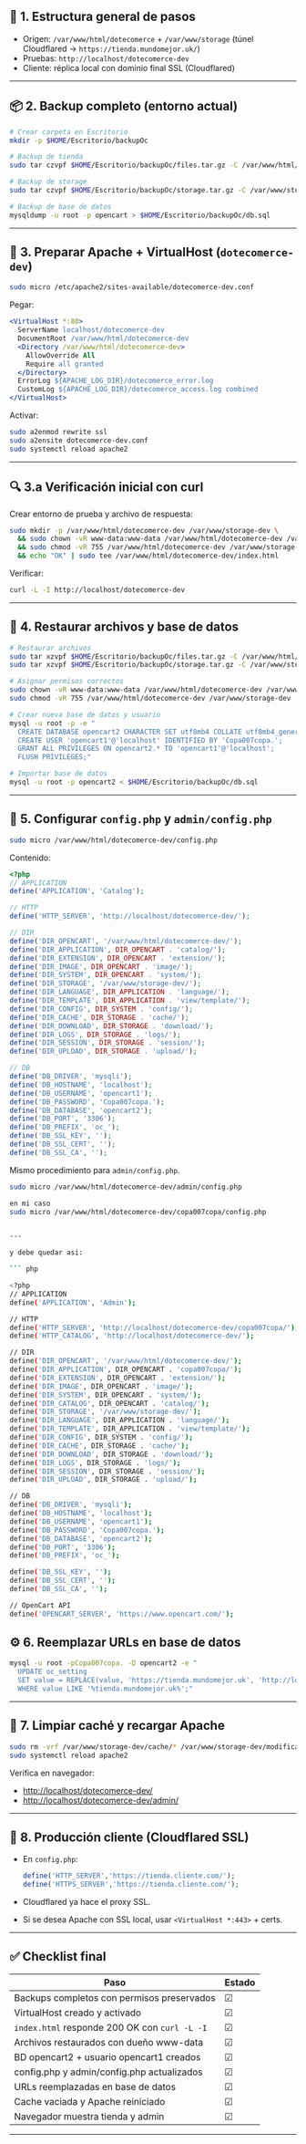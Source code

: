 ## 🧩 1. Estructura general de pasos

* Origen: `/var/www/html/dotecomerce` + `/var/www/storage` (túnel Cloudflared → `https://tienda.mundomejor.uk/`)
* Pruebas: `http://localhost/dotecomerce-dev`
* Cliente: réplica local con dominio final SSL (Cloudflared)

---

## 📦 2. Backup completo (entorno actual)

```bash
# Crear carpeta en Escritorio
mkdir -p $HOME/Escritorio/backupOc

# Backup de tienda
sudo tar czvpf $HOME/Escritorio/backupOc/files.tar.gz -C /var/www/html/dotecomerce . --same-owner

# Backup de storage
sudo tar czvpf $HOME/Escritorio/backupOc/storage.tar.gz -C /var/www/storage . --same-owner

# Backup de base de datos
mysqldump -u root -p opencart > $HOME/Escritorio/backupOc/db.sql
```

---

## 📇 3. Preparar Apache + VirtualHost (`dotecomerce-dev`)

```bash
sudo micro /etc/apache2/sites-available/dotecomerce-dev.conf
```

Pegar:

```apache
<VirtualHost *:80>
  ServerName localhost/dotecomerce-dev
  DocumentRoot /var/www/html/dotecomerce-dev
  <Directory /var/www/html/dotecomerce-dev>
    AllowOverride All
    Require all granted
  </Directory>
  ErrorLog ${APACHE_LOG_DIR}/dotecomerce_error.log
  CustomLog ${APACHE_LOG_DIR}/dotecomerce_access.log combined
</VirtualHost>
```

Activar:

```bash
sudo a2enmod rewrite ssl
sudo a2ensite dotecomerce-dev.conf
sudo systemctl reload apache2
```

---

## 🔍 3.a Verificación inicial con curl

Crear entorno de prueba y archivo de respuesta:

```bash
sudo mkdir -p /var/www/html/dotecomerce-dev /var/www/storage-dev \
  && sudo chown -vR www-data:www-data /var/www/html/dotecomerce-dev /var/www/storage-dev \
  && sudo chmod -vR 755 /var/www/html/dotecomerce-dev /var/www/storage-dev \
  && echo "OK" | sudo tee /var/www/html/dotecomerce-dev/index.html
```

Verificar:

```bash
curl -L -I http://localhost/dotecomerce-dev
```

---

## 📂 4. Restaurar archivos y base de datos

```bash
# Restaurar archivos
sudo tar xzvpf $HOME/Escritorio/backupOc/files.tar.gz -C /var/www/html/dotecomerce-dev
sudo tar xzvpf $HOME/Escritorio/backupOc/storage.tar.gz -C /var/www/storage-dev

# Asignar permisos correctos
sudo chown -vR www-data:www-data /var/www/html/dotecomerce-dev /var/www/storage-dev
sudo chmod -vR 755 /var/www/html/dotecomerce-dev /var/www/storage-dev

# Crear nueva base de datos y usuario
mysql -u root -p -e "
  CREATE DATABASE opencart2 CHARACTER SET utf8mb4 COLLATE utf8mb4_general_ci;
  CREATE USER 'opencart1'@'localhost' IDENTIFIED BY 'Copa007copa.';
  GRANT ALL PRIVILEGES ON opencart2.* TO 'opencart1'@'localhost';
  FLUSH PRIVILEGES;"

# Importar base de datos
mysql -u root -p opencart2 < $HOME/Escritorio/backupOc/db.sql
```

---

## 🔧 5. Configurar `config.php` y `admin/config.php`

```bash
sudo micro /var/www/html/dotecomerce-dev/config.php
```

Contenido:

```php
<?php
// APPLICATION
define('APPLICATION', 'Catalog');

// HTTP
define('HTTP_SERVER', 'http://localhost/dotecomerce-dev/');

// DIR
define('DIR_OPENCART', '/var/www/html/dotecomerce-dev/');
define('DIR_APPLICATION', DIR_OPENCART . 'catalog/');
define('DIR_EXTENSION', DIR_OPENCART . 'extension/');
define('DIR_IMAGE', DIR_OPENCART . 'image/');
define('DIR_SYSTEM', DIR_OPENCART . 'system/');
define('DIR_STORAGE', '/var/www/storage-dev/');
define('DIR_LANGUAGE', DIR_APPLICATION . 'language/');
define('DIR_TEMPLATE', DIR_APPLICATION . 'view/template/');
define('DIR_CONFIG', DIR_SYSTEM . 'config/');
define('DIR_CACHE', DIR_STORAGE . 'cache/');
define('DIR_DOWNLOAD', DIR_STORAGE . 'download/');
define('DIR_LOGS', DIR_STORAGE . 'logs/');
define('DIR_SESSION', DIR_STORAGE . 'session/');
define('DIR_UPLOAD', DIR_STORAGE . 'upload/');

// DB
define('DB_DRIVER', 'mysqli');
define('DB_HOSTNAME', 'localhost');
define('DB_USERNAME', 'opencart1');
define('DB_PASSWORD', 'Copa007copa.');
define('DB_DATABASE', 'opencart2');
define('DB_PORT', '3306');
define('DB_PREFIX', 'oc_');
define('DB_SSL_KEY', '');
define('DB_SSL_CERT', '');
define('DB_SSL_CA', '');
```

Mismo procedimiento para `admin/config.php`.
```bash
sudo micro /var/www/html/dotecomerce-dev/admin/config.php

en mi caso
sudo micro /var/www/html/dotecomerce-dev/copa007copa/config.php


---

y debe quedar asi:

``` php

<?php
// APPLICATION
define('APPLICATION', 'Admin');

// HTTP
define('HTTP_SERVER', 'http://localhost/dotecomerce-dev/copa007copa/');
define('HTTP_CATALOG', 'http://localhost/dotecomerce-dev/');

// DIR
define('DIR_OPENCART', '/var/www/html/dotecomerce-dev/');
define('DIR_APPLICATION', DIR_OPENCART . 'copa007copa/');
define('DIR_EXTENSION', DIR_OPENCART . 'extension/');
define('DIR_IMAGE', DIR_OPENCART . 'image/');
define('DIR_SYSTEM', DIR_OPENCART . 'system/');
define('DIR_CATALOG', DIR_OPENCART . 'catalog/');
define('DIR_STORAGE', '/var/www/storage-dev/');
define('DIR_LANGUAGE', DIR_APPLICATION . 'language/');
define('DIR_TEMPLATE', DIR_APPLICATION . 'view/template/');
define('DIR_CONFIG', DIR_SYSTEM . 'config/');
define('DIR_CACHE', DIR_STORAGE . 'cache/');
define('DIR_DOWNLOAD', DIR_STORAGE . 'download/');
define('DIR_LOGS', DIR_STORAGE . 'logs/');
define('DIR_SESSION', DIR_STORAGE . 'session/');
define('DIR_UPLOAD', DIR_STORAGE . 'upload/');

// DB
define('DB_DRIVER', 'mysqli');
define('DB_HOSTNAME', 'localhost');
define('DB_USERNAME', 'opencart1');
define('DB_PASSWORD', 'Copa007copa.');
define('DB_DATABASE', 'opencart2');
define('DB_PORT', '3306');
define('DB_PREFIX', 'oc_');

define('DB_SSL_KEY', '');
define('DB_SSL_CERT', '');
define('DB_SSL_CA', '');

// OpenCart API
define('OPENCART_SERVER', 'https://www.opencart.com/');


```

## ⚙️ 6. Reemplazar URLs en base de datos

```bash
mysql -u root -pCopa007copa. -D opencart2 -e "
  UPDATE oc_setting
  SET value = REPLACE(value, 'https://tienda.mundomejor.uk', 'http://localhost/dotecomerce-dev')
  WHERE value LIKE '%tienda.mundomejor.uk%';"
```

---

## 🧹 7. Limpiar caché y recargar Apache

```bash
sudo rm -vrf /var/www/storage-dev/cache/* /var/www/storage-dev/modification/*
sudo systemctl reload apache2
```

Verifica en navegador:

* [http://localhost/dotecomerce-dev/](http://localhost/dotecomerce-dev/)
* [http://localhost/dotecomerce-dev/admin/](http://localhost/dotecomerce-dev/admin/)

---

## 🔐 8. Producción cliente (Cloudflared SSL)

* En `config.php`:

  ```php
  define('HTTP_SERVER','https://tienda.cliente.com/');
  define('HTTPS_SERVER','https://tienda.cliente.com/');
  ```
* Cloudflared ya hace el proxy SSL.
* Si se desea Apache con SSL local, usar `<VirtualHost *:443>` + certs.

---

## ✅ Checklist final

| Paso                                          | Estado |
| --------------------------------------------- | ------ |
| Backups completos con permisos preservados    | ☑      |
| VirtualHost creado y activado                 | ☑      |
| `index.html` responde 200 OK con `curl -L -I` | ☑      |
| Archivos restaurados con dueño www-data       | ☑      |
| BD opencart2 + usuario opencart1 creados      | ☑      |
| config.php y admin/config.php actualizados    | ☑      |
| URLs reemplazadas en base de datos            | ☑      |
| Cache vaciada y Apache reiniciado             | ☑      |
| Navegador muestra tienda y admin              | ☑      |

---
